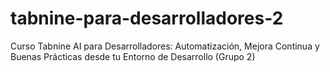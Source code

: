 # tabnine-para-desarrolladores-2
Curso Tabnine AI para Desarrolladores: Automatización, Mejora Continua y Buenas Prácticas desde tu Entorno de Desarrollo (Grupo 2)

